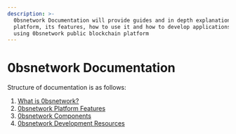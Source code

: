```yaml
---
description: >-
  0bsnetwork Documentation will provide guides and in depth explanation of
  platform, its features, how to use it and how to develop applications for
  using 0bsnetwork public blockchain platform
---
```


# 0bsnetwork Documentation

Structure of documentation is as follows:

1. [What is 0bsnetwork?](what-is-0bsnetwork.md) 
2. [0bsnetwork Platform Features](running-a-node.md)
3. [0bsnetwork Components](0bsnetwork-components.md)
4. [0bsnetwork Development Resources](0bsnetwork-development-resources/)









